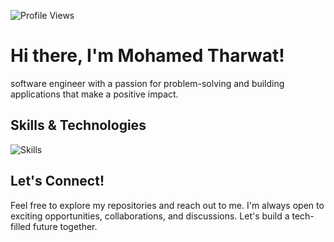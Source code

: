 ![Profile Views](https://visitor-badge.laobi.icu/badge?page_id=mohamedtharwat000)

# Hi there, I'm Mohamed Tharwat!

software engineer with a passion for problem-solving and building applications that make a positive impact.

## Skills & Technologies 

![Skills](https://skillicons.dev/icons?i=git,github,vscode,linux,c,python,redis,mysql,mongodb,html,css,sass,bootstrap,tailwind,jquery,javascript,typescript,react,nodejs,express,jest,npm)


## Let's Connect!

Feel free to explore my repositories and reach out to me. I'm always open to exciting opportunities, collaborations, and discussions.
Let's build a tech-filled future together.
